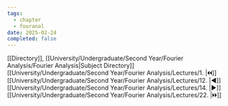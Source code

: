 ```yaml
---
tags:
  - chapter
  - fouranal
date: 2025-02-24
completed: false
---
```

[[Directory]], [[University/Undergraduate/Second Year/Fourier Analysis/Fourier Analysis|Subject Directory]]
[[University/Undergraduate/Second Year/Fourier Analysis/Lectures/1. |🞀🞀]] [[University/Undergraduate/Second Year/Fourier Analysis/Lectures/12. |◀]] [[University/Undergraduate/Second Year/Fourier Analysis/Lectures/14. |▶]] [[University/Undergraduate/Second Year/Fourier Analysis/Lectures/22. |🞂🞂]]
# 
## 
### 